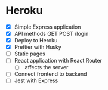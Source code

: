 Heroku
======

* [x] Simple Express application
* [x] API methods GET POST /login
* [x] Deploy to Heroku
* [x] Prettier with Husky
* [ ] Static pages
* [ ] React application with React Router
  * [ ] <BrowserRouter /> affects the server
* [ ] Connect frontend to backend
* [ ] Jest with Express

